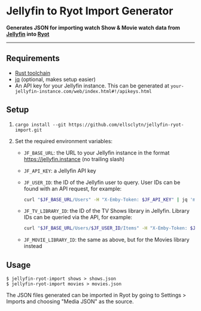 # Jellyfin to Ryot Import Generator

**Generates JSON for importing watch Show & Movie watch data from [Jellyfin](https://jellyfin.org/) into [Ryot](https://github.com/IgnisDa/ryot)**

---

## Requirements

- [Rust toolchain](https://www.rust-lang.org/tools/install)
- [jq](https://jqlang.github.io/jq/) (optional, makes setup easier)
- An API key for your Jellyfin instance. This can be generated at `your-jellyfin-instance.com/web/index.html#!/apikeys.html`

## Setup

1. `cargo install --git https://github.com/ellsclytn/jellyfin-ryot-import.git`
2. Set the required environment variables:

   - `JF_BASE_URL`: the URL to your Jellyfin instance in the format https://jellyfin.instance (no trailing slash)
   - `JF_API_KEY`: a Jellyfin API key
   - `JF_USER_ID`: the ID of the Jellyfin user to query. User IDs can be found with an API request, for example:

     ```sh
     curl "$JF_BASE_URL/Users" -H "X-Emby-Token: $JF_API_KEY" | jq 'map({Id, Name})'
     ```

   - `JF_TV_LIBRARY_ID`: the ID of the TV Shows library in Jellyfin. Library IDs can be queried via the API, for example:

     ```sh
     curl "$JF_BASE_URL/Users/$JF_USER_ID/Items" -H "X-Emby-Token: $JF_API_KEY" | jq '.Items |= map({Id, Name})'
     ```

   - `JF_MOVIE_LIBRARY_ID`: the same as above, but for the Movies library instead

## Usage

```
$ jellyfin-ryot-import shows > shows.json
$ jellyfin-ryot-import movies > movies.json
```

The JSON files generated can be imported in Ryot by going to Settings > Imports and choosing "Media JSON" as the source.
